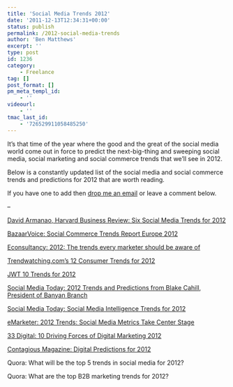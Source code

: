 ```yaml
---
title: 'Social Media Trends 2012'
date: '2011-12-13T12:34:31+00:00'
status: publish
permalink: /2012-social-media-trends
author: 'Ben Matthews'
excerpt: ''
type: post
id: 1236
category:
    - Freelance
tag: []
post_format: []
pm_meta_templ_id:
    - ''
videourl:
    - ''
tmac_last_id:
    - '726529911058485250'
---
```

It’s that time of the year where the good and the great of the social media world come out in force to predict the next-big-thing and sweeping social media, social marketing and social commerce trends that we’ll see in 2012.

Below is a constantly updated list of the social media and social commerce trends and predictions for 2012 that are worth reading.

If you have one to add then [drop me an email](mailto:ben@brightone.org.uk) or leave a comment below.

–

[David Armanao, Harvard Business Review: Six Social Media Trends for 2012](http://web.archive.org/web/20120111121305/http://blogs.hbr.org/cs/2011/12/six_social_media_trends_for_20.html#.TucdYjp_T6E.twitter)

[BazaarVoice: Social Commerce Trends Report Europe 2012](http://web.archive.org/web/20120111121305/http://www.bazaarvoice.co.uk/resources/research/social-commerce-trends-report-europe-2012?Aid=70150000000PIpY)

[Econsultancy: 2012: The trends every marketer should be aware of](http://web.archive.org/web/20120111121305/http://econsultancy.com/uk/blog/8475-2012-and-the-trends-every-marketer-should-be-aware-of)

[Trendwatching.com’s 12 Consumer Trends for 2012](http://web.archive.org/web/20120111121305/http://trendwatching.com/briefing/)

[JWT 10 Trends for 2012](http://web.archive.org/web/20120111121305/http://www.slideshare.net/jwtintelligence/jwt-10-trends-for-2012-executive-summary)

[Social Media Today: 2012 Trends and Predictions from Blake Cahill, President of Banyan Branch](http://web.archive.org/web/20120111121305/http://socialmediatoday.com/clifffigallo/402010/2012-trendspredictions-blake-cahill-president-banyan-branch)

[Social Media Today: Social Media Intelligence Trends for 2012](http://web.archive.org/web/20120111121305/http://socialmediatoday.com/salfalko/393861/trends-2012-social-media-intelligence)

[eMarketer: 2012 Trends: Social Media Metrics Take Center Stage](http://web.archive.org/web/20120111121305/http://www.emarketer.com/Article.aspx?id=1008717)

[33 Digital: 10 Driving Forces of Digital Marketing 2012](http://web.archive.org/web/20120111121305/http://www.33-digital.com/2011/11/23/10-driving-forces-of-digital-marketing-2012/)

[Contagious Magazine: Digital Predictions for 2012](http://web.archive.org/web/20120111121305/http://www.contagiousmagazine.com/2011/12/digital_predictions_for_2012.php)

Quora: What will be the top 5 trends in social media for 2012?

Quora: What are the top B2B marketing trends for 2012?